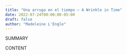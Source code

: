 ```yaml
---
title: "Una arruga en el tiempo – A Wrinkle in Time"
date: 2022-07-24T00:00:00-05:00
draft: false
author: "Madeleine L'Engle"
---
```


SUMMARY

<!--more-->

CONTENT